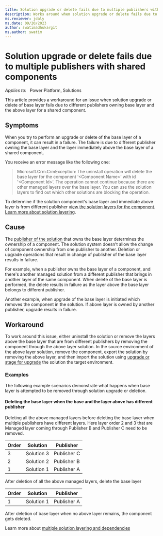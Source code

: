 ```yaml
---
title: Solution upgrade or delete fails due to multiple publishers with shared components
description: Works around when solution upgrade or delete fails due to multiple publishers with shared components
ms.reviewer: jdaly
ms.date: 09/20/2023
author: swatimadhukargit
ms.author: swatim
---
```

# Solution upgrade or delete fails due to multiple publishers with shared components

_Applies to:_ &nbsp; Power Platform, Solutions

This article provides a workaround for an issue when solution upgrade or delete of base layer fails due to different publishers owning base layer and the above layer for a shared component.

## Symptoms

When you try to perform an upgrade or delete of the base layer of a component, it can result in a failure. The failure is due to different publisher owning the base layer and the layer immediately above the base layer of a shared component.

You receive an error message like the following one:

> Microsoft.Crm.CrmException: The uninstall operation will delete the base layer for the component ‘&lt;Component Name&gt;’ with id '&lt;Component Id&gt;’. The operation cannot continue because there are other managed layers over the base layer. You can use the solution layers to find out which other solutions are blocking the operation.

To determine if the solution component's base layer and immediate above layer is from different publisher [view the solution layers for the component](/power-apps/maker/data-platform/solution-layers#view-the-solution-layers-for-a-component). [Learn more about solution layering](/power-platform/alm/solution-layers-alm).

## Cause

The [publisher of the solution](/power-platform/alm/solution-concepts-alm#solution-publisher) that owns the base layer determines the ownership of a component. The solution system doesn't allow the change of component ownership from one publisher to another. Deletion or upgrade operations that result in change of publisher of the base layer results in failure.

For example, when a publisher owns the base layer of a component, and there's another managed solution from a different publisher that brings in another layer of the same component. When delete of the base layer is performed, the delete results in failure as the layer above the base layer belongs to different publisher.

Another example, when upgrade of the base layer is initiated which removes the component in the solution. If above layer is owned by another publisher, upgrade results in failure.

## Workaround

To work around this issue, either uninstall the solution or remove the layers above the base layer that are from different publishers by removing the component through the above layer solution. In the source environment of the above layer solution, remove the component, export the solution by removing the above layer, and then import the solution using [upgrade  or stage for upgrade](/power-apps/maker/data-platform/update-solutions) the solution the target environment.

### Examples

The following example scenarios demonstrate what happens when base layer is attempted to be removed through solution upgrade or deletion.

#### Deleting the base layer when the base and the layer above has different publisher

Deleting all the above managed layers before deleting the base layer when multiple publishers have different layers. Here layer order 2 and 3 that are Managed layer coming through Publisher B and Publisher C need to be removed.

|Order | Solution | Publisher|
|------|-------|--------|
|3| Solution 3 | Publisher C|
|2| Solution 2 | Publisher B|
|1| Solution 1 | Publisher A|

After deletion of all the above managed layers, delete the base layer

|Order | Solution | Publisher|
|------|-------|--------|
|1| Solution 1 | Publisher A|

After deletion of base layer when no above layer remains, the component gets deleted.

Learn more about [multiple solution layering and dependencies](/power-platform/alm/organize-solutions#multiple-solution-layering-and-dependencies)